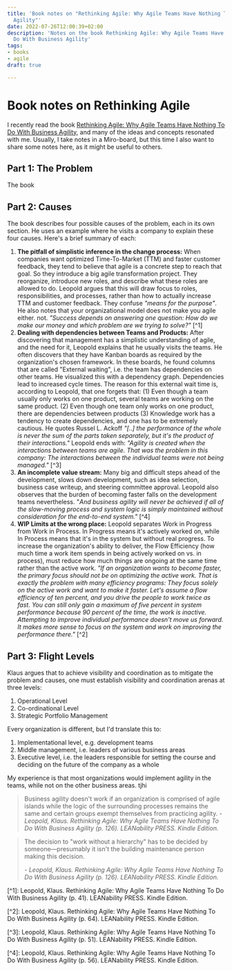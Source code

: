 ```yaml
---
title: 'Book notes on "Rethinking Agile: Why Agile Teams Have Nothing To Do With Business
  Agility"'
date: 2022-07-26T12:00:39+02:00
description: 'Notes on the book Rethinking Agile: Why Agile Teams Have Nothing To
  Do With Business Agility'
tags:
- books
- agile
draft: true

---
```

# Book notes on Rethinking Agile

I recently read the book [Rethinking Agile: Why Agile Teams Have Nothing To Do With Business Agility](\[https://www.amazon.com/Rethinking-Agile-Nothing-Business-Agility/dp/3903205397), and many of the ideas and concepts resonated with me. Usually, I take notes in a Miro-board, but this time I also want to share some notes here, as it might be useful to others.

## Part 1: The Problem

The book

## Part 2: Causes

The book describes four possible causes of the problem, each in its own section. He uses an example where he visits a company to explain these four causes. Here's a brief summary of each:

1. **The pitfall of simplistic inference in the change process:** When companies want optimized Time-To-Market (TTM) and faster customer feedback, they tend to believe that agile is a concrete step to reach that goal. So they introduce a big agile transformation project. They reorganize, introduce new roles, and describe what these roles are allowed to do. Leopold argues that this will draw focus to roles, responsibilities, and processes, rather than how to actually increase TTM and customer feedback. They confuse _"means for the purpose"_. He also notes that your organizational model does not make you agile either. not. _"Success depends on answering one question: How do we make our money and which problem are we trying to solve?"_ \[^1\]
2. **Dealing with dependencies between Teams and Products:** After discovering that management has a simplistic understanding of agile, and the need for it, Leopold explains that he usually visits the teams. He often discovers that they have Kanban boards as required by the organization's chosen framework. In these boards, he found columns that are called "External waiting", i.e. the team has dependencies on other teams. He visualized this with a dependency graph. Dependencies lead to increased cycle times. The reason for this external wait time is, according to Leopold, that one forgets that: (1) Even though a team usually only works on one product, several teams are working on the same product. (2) Even though one team only works on one product, there are dependencies between products (3) Knowledge work has a tendency to create dependencies, and one has to be extremely cautious. He quotes Russel L. Ackoff _"\[..\] the performance of the whole is never the sum of the parts taken separately, but it's the product of their interactions."_  Leopold ends with: _"Agility is created when the interactions between teams are agile. That was the problem in this company: The interactions between the individual teams were not being managed."_ \[^3\]
3. **An incomplete value stream:** Many big and difficult steps ahead of the development, slows down development, such as idea selection, business case writeup, and steering committee approval. Leopold also observes that the burden of becoming faster falls on the development teams nevertheless. "_And business agility will never be achieved if all of the slow-moving process and system logic is simply maintained without consideration for the end-to-end system."_ \[^4\]
4. **WIP Limits at the wrong place:** Leopold separates Work in Progress from Work in Process. In Progress means it's actively worked on, while In Process means that it's in the system but without real progress. To increase the organization's ability to deliver, the Flow Efficiency (how much time a work item spends in being actively worked on vs. in process), must reduce how much things are ongoing at the same time rather than the active work. _"If an organization wants to become faster, the primary focus should not be on optimizing the active work. That is exactly the problem with many efficiency programs: They focus solely on the active work and want to make it faster. Let's assume a flow efficiency of ten percent, and you drive the people to work twice as fast. You can still only gain a maximum of five percent in system performance because 90 percent of the time, the work is inactive. Attempting to improve individual performance doesn't move us forward. It makes more sense to focus on the system and work on improving the performance there."_ \[^2\]

## Part 3: Flight Levels

Klaus argues that to achieve visibility and coordination as to mitigate the problem and causes, one must establish visibility and coordination arenas at three levels:

1. Operational Level
2. Co-ordinational Level
3. Strategic Portfolio Management

Every organization is different, but I'd translate this to:

1. Implementational level, e.g. development teams
2. Middle management, i.e. leaders of various business areas
3. Executive level, i.e. the leaders responsible for setting the course and deciding on the future of the company as a whole

My experience is that most organizations would implement agility in the teams, while not on the other business areas. tjhi

> Business agility doesn't work if an organization is comprised of agile islands while the logic of the surrounding processes remains the same and certain groups exempt themselves from practicing agility.
> _- Leopold, Klaus. Rethinking Agile: Why Agile Teams Have Nothing To Do With Business Agility (p. 126). LEANability PRESS. Kindle Edition._

> The decision to "work without a hierarchy" has to be decided by someone—presumably it isn't the building maintenance person making this decision.
>
> _- Leopold, Klaus. Rethinking Agile: Why Agile Teams Have Nothing To Do With Business Agility (p. 126). LEANability PRESS. Kindle Edition._

\[^1\]: Leopold, Klaus. Rethinking Agile: Why Agile Teams Have Nothing To Do With Business Agility (p. 41). LEANability PRESS. Kindle Edition.

\[^2\]: Leopold, Klaus. Rethinking Agile: Why Agile Teams Have Nothing To Do With Business Agility (p. 64). LEANability PRESS. Kindle Edition.

\[^3\]: Leopold, Klaus. Rethinking Agile: Why Agile Teams Have Nothing To Do With Business Agility (p. 51). LEANability PRESS. Kindle Edition.

\[^4\]: Leopold, Klaus. Rethinking Agile: Why Agile Teams Have Nothing To Do With Business Agility (p. 56). LEANability PRESS. Kindle Edition.